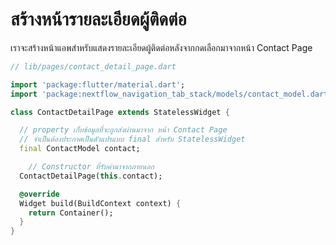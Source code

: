 
# สร้างหน้ารายละเอียดผู้ติดต่อ 

เราจะสร้างหน้าแอพสำหรับแสดงรายละเอียดผู้ติดต่อหลังจากกดเลือกมาจากหน้า Contact Page

```dart
// lib/pages/contact_detail_page.dart

import 'package:flutter/material.dart';
import 'package:nextflow_navigation_tab_stack/models/contact_model.dart';

class ContactDetailPage extends StatelessWidget {

  // property เก็บข้อมูลที่จะถูกส่งผ่านมาจาก หน้า Contact Page
  // จำเป็นต้องประกาศเป็นตัวแปรแบบ final สำหรับ StatelessWidget
  final ContactModel contact;

    // Constructor ที่รับค่ามาจากภายนอก 
  ContactDetailPage(this.contact);

  @override
  Widget build(BuildContext context) {
    return Container();
  }
}

```